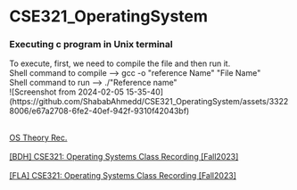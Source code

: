 # CSE321_OperatingSystem

<h3>Executing c program in Unix terminal</h3>
To execute, first, we need to compile the file and then run it. <br>
Shell command to compile --> gcc -o "reference Name" "File Name" <br>
Shell command to run --> ./"Reference name" <br>
![Screenshot from 2024-02-05 15-35-40](https://github.com/ShababAhmedd/CSE321_OperatingSystem/assets/33228006/e67a2708-6fe2-40ef-942f-9310f42043bf)
<br>


</br>

[OS Theory Rec.](https://youtube.com/playlist?list=PLJW6cU20q-SNCeRTbz3gOO6MMJb5C3tNO&si=eYQrFfZL7nWq1304) 
<br>
<br/>
[[BDH] CSE321: Operating Systems Class Recording [Fall2023]](https://youtube.com/playlist?list=PL4iTVKzFqrcM1xfhC6Q4dgq5WPDre9J1g&si=2JchGP2ReuXq7ris)
<br>
<br/>
[[FLA] CSE321: Operating Systems Class Recording [Fall2023]](https://youtube.com/playlist?list=PL4iTVKzFqrcOYQ_Cu4IIcUgLygzmUvsLG&si=7S5VwhBdzQLW57CV)

